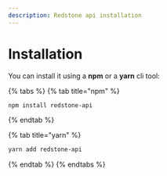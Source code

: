 ```yaml
---
description: Redstone api installation
---
```


# Installation

You can install it using a **npm** or a **yarn** cli tool:

{% tabs %}
{% tab title="npm" %}
```bash
npm install redstone-api
```
{% endtab %}

{% tab title="yarn" %}
```bash
yarn add redstone-api
```
{% endtab %}
{% endtabs %}

